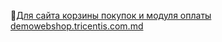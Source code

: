 🔗[Для сайта корзины покупок и модуля оплаты demowebshop.tricentis.com.md](https://docs.google.com/spreadsheets/d/1MlTSSPQ41oC0wWyhxcRJeMZb66_491mt2O3KrdP8YD8/edit?usp=drive_link)
